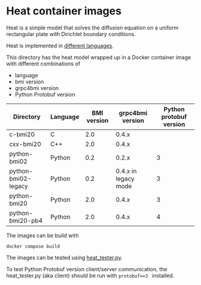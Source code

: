 # Heat container images

Heat is a simple model that solves the diffusion equation on a uniform rectangular plate with Dirichlet boundary conditions.

Heat is implemented in [different languages](https://github.com/csdms?q=bmi-example&type=all&language=&sort=).

This directory has the heat model wrapped up in a Docker container image with different combinations of

- language
- bmi version
- grpc4bmi version
- Python Protobuf version

| Directory           | Language | BMI version | grpc4bmi version     | Python protobuf version |
| ------------------- | -------- | ----------- | -------------------- | ----------------------- |
| c-bmi20             | C        | 2.0         | 0.4.x                |                         |
| cxx-bmi20           | C++      | 2.0         | 0.4.x                |                         |
| python-bmi02        | Python   | 0.2         | 0.2.x                | 3                       |
| python-bmi02-legacy | Python   | 0.2         | 0.4.x in legacy mode | 3                       |
| python-bmi20        | Python   | 2.0         | 0.4.x                | 3                       |
| python-bmi20-pb4    | Python   | 2.0         | 0.4.x                | 4                       |

The images can be build with

```shell
docker compose build
```

The images can be tested using [heat_tester.py](heat_tester.py).

To test Python Protobuf version client/server communication, the heat_tester.py (aka client) should be run with `protobuf==3 ` installed.
